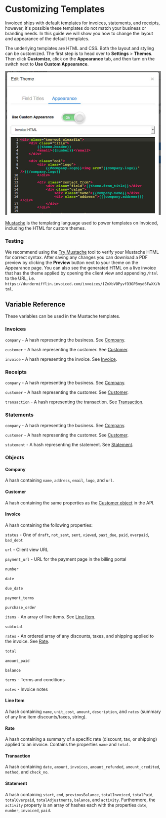 # Customizing Templates

Invoiced ships with default templates for invoices, statements, and receipts, however, it's possible these templates do not match your business or branding needs. In this guide we will show you how to change the layout and appearance of the default templates.

The underlying templates are HTML and CSS. Both the layout and styling can be customized. The first step is to head over to **Settings** > **Themes**. Then click **Customize**, click on the **Appearance** tab, and then turn on the switch next to **Use Custom Appearance**.

![Customizable Invoice Templates](../img/customizable-invoice-templates.jpg)

[Mustache](https://mustache.github.io/mustache.5.html) is the templating language used to power templates on Invoiced, including the HTML for custom themes.

### Testing

We recommend using the [Try Mustache](http://trymustache.com/) tool to verify your Mustache HTML for correct syntax. After saving any changes you can download a PDF preview by clicking the **Preview** button next to your theme on the Appearance page. You can also see the generated HTML on a live invoice that has the theme applied by opening the client view and appending `/html` to the URL, i.e. `https://dundermifflin.invoiced.com/invoices/IZmXbVOPyvfD3GPBmyd6FwXX/html`.

## Variable Reference

These variables can be used in the Mustache templates.

### Invoices

`company` - A hash representing the business. See [Company](#company).

`customer` - A hash representing the customer. See [Customer](#customer).

`invoice` - A hash representing the invoice. See [Invoice](#invoice).

### Receipts

`company` - A hash representing the business. See [Company](#company).

`customer` - A hash representing the customer. See [Customer](#customer).

`transaction` - A hash representing the transaction. See [Transaction](#transaction).

### Statements

`company` - A hash representing the business. See [Company](#company).

`customer` - A hash representing the customer. See [Customer](#customer).

`statement` - A hash representing the statement. See [Statement](#statement).

### Objects

#### Company

A hash containing `name`, `address`, `email`, `logo`, and `url`.

#### Customer

A hash containing the same properties as the [Customer object](/docs/api/#customer-object) in the API.

#### Invoice

A hash containing the following properties:

`status` - One of `draft`, `not_sent`, `sent`, `viewed`, `past_due`, `paid`, `overpaid`, `bad_debt`

`url` - Client view URL

`payment_url` - URL for the payment page in the billing portal

`number`

`date`

`due_date`

`payment_terms`

`purchase_order`

`items` - An array of line items. See [Line Item](#line-item).

`subtotal`

`rates` - An ordered array of any discounts, taxes, and shipping applied to the invoice. See [Rate](#rate).

`total`

`amount_paid`

`balance`

`terms` - Terms and conditions

`notes` - Invoice notes

#### Line Item

A hash containing `name`, `unit_cost`, `amount`, `description`, and `rates` (summary of any line item discounts/taxes, string).

#### Rate

A hash containing a summary of a specific rate (discount, tax, or shipping) applied to an invoice. Contains the properties `name` and `total`.

#### Transaction

A hash containing `date`, `amount`, `invoices`, `amount_refunded`, `amount_credited`, `method`, and `check_no`.

#### Statement

A hash containing `start`, `end`, `previousBalance`, `totalInvoiced`, `totalPaid`, `totalOverpaid`, `totalAdjustments`, `balance`, and `activity`. Furthermore, the `activity` property is an array of hashes each with the properties `date`, `number`, `invoiced`, `paid`.